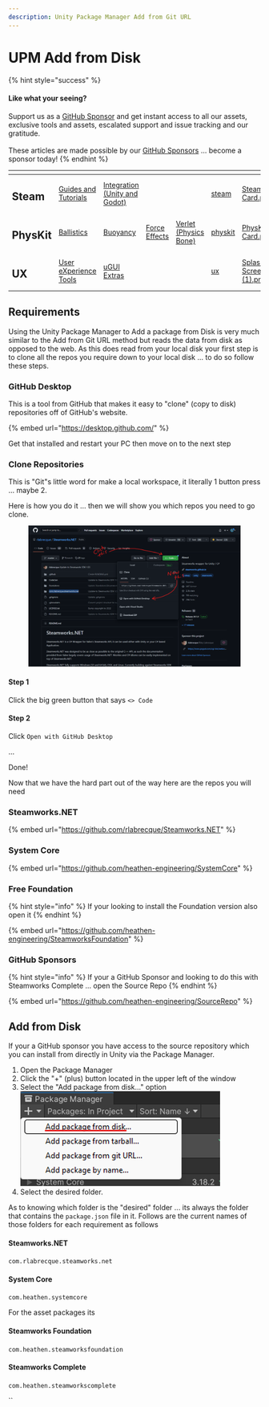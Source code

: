 ```yaml
---
description: Unity Package Manager Add from Git URL
---
```


# UPM Add from Disk

{% hint style="success" %}
#### Like what your seeing?

Support us as a [GitHub Sponsor](../../../../) and get instant access to all our assets, exclusive tools and assets, escalated support and issue tracking and our gratitude.\
\
These articles are made possible by our [GitHub Sponsors](../../../../) ... become a sponsor today!
{% endhint %}

<table data-view="cards"><thead><tr><th></th><th></th><th></th><th></th><th></th><th data-hidden data-card-target data-type="content-ref"></th><th data-hidden data-card-cover data-type="files"></th></tr></thead><tbody><tr><td><h2>Steam</h2></td><td><a href="../../../../company/concepts/steam/">Guides and Tutorials</a></td><td><a href="../../">Integration (Unity and Godot)</a></td><td></td><td></td><td><a href="../../../../company/concepts/steam/">steam</a></td><td><a href="../../../../.gitbook/assets/Steamworks Card.png">Steamworks Card.png</a></td></tr><tr><td><h2>PhysKit</h2></td><td><a href="../../../physkit/learning/sample-scenes/1-ballistic-basics.md">Ballistics</a></td><td><a href="../../../physkit/learning/sample-scenes/1-buoyancy-example.md">Buoyancy</a></td><td><a href="../../../physkit/learning/sample-scenes/1-force-effect-fields.md">Force Effects</a></td><td><a href="../../../physkit/learning/sample-scenes/2-verlet-spring-skinned-mesh.md">Verlet (Physics Bone)</a></td><td><a href="../../../physkit/">physkit</a></td><td><a href="../../../../.gitbook/assets/PhysKit Card.png">PhysKit Card.png</a></td></tr><tr><td><h2>UX</h2></td><td><a href="../../../ux/learning/core-concepts/">User eXperience Tools</a></td><td><a href="../../../ux/learning/ugui-extras/">uGUI Extras</a></td><td></td><td></td><td><a href="../../../ux/">ux</a></td><td><a href="../../../../.gitbook/assets/Splash Screen (1).png">Splash Screen (1).png</a></td></tr></tbody></table>

## Requirements

Using the Unity Package Manager to Add a package from Disk is very much similar to the Add from Git URL method but reads the data from disk as opposed to the web. As this does read from your local disk your first step is to clone all the repos you require down to your local disk ... to do so follow these steps.

### GitHub Desktop

This is a tool from GitHub that makes it easy to "clone" (copy to disk) repositories off of GitHub's website.

{% embed url="https://desktop.github.com/" %}

Get that installed and restart your PC then move on to the next step

### Clone Repositories

This is "Git"s little word for make a local workspace, it literally 1 button press ... maybe 2.

Here is how you do it ... then we will show you which repos you need to go clone.

<figure><img src="../../../../.gitbook/assets/image.png" alt=""><figcaption></figcaption></figure>

#### Step 1

Click the big green button that says `<> Code`&#x20;

#### Step 2

Click `Open with GitHub Desktop`

...

Done!

Now that we have the hard part out of the way here are the repos you will need&#x20;

### Steamworks.NET

{% embed url="https://github.com/rlabrecque/Steamworks.NET" %}

### System Core

{% embed url="https://github.com/heathen-engineering/SystemCore" %}

### Free Foundation

{% hint style="info" %}
If your looking to install the Foundation version also open it
{% endhint %}

{% embed url="https://github.com/heathen-engineering/SteamworksFoundation" %}

### GitHub Sponsors

{% hint style="info" %}
If your a GitHub Sponsor and looking to do this with Steamworks Complete ... open the Source Repo
{% endhint %}

{% embed url="https://github.com/heathen-engineering/SourceRepo" %}

## Add from Disk

If your a GitHub sponsor you have access to the source repository which you can install from directly in Unity via the Package Manager.

1. Open the Package Manager
2. Click the "+" (plus) button located in the upper left of the window
3. Select the "Add package from disk..." option\
   ![](<../../../../.gitbook/assets/image (1).png>)
4. Select the desired folder.

As to knowing which folder is the "desired" folder ... its always the folder that contains the `package.json` file in it. Follows are the current names of those folders for each requirement as follows

#### Steamworks.NET

`com.rlabrecque.steamworks.net`

#### System Core

`com.heathen.systemcore`

For the asset packages its&#x20;

#### Steamworks Foundation

`com.heathen.steamworksfoundation`

#### Steamworks Complete

`com.heathen.steamworkscomplete`

``
